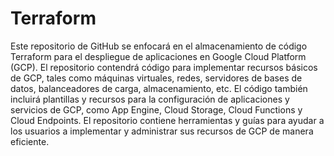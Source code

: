 # Terraform

Este repositorio de GitHub se enfocará en el almacenamiento de código Terraform para el despliegue de aplicaciones en Google Cloud Platform (GCP). El repositorio contendrá código para implementar recursos básicos de GCP, tales como máquinas virtuales, redes, servidores de bases de datos, balanceadores de carga, almacenamiento, etc. El código también incluirá plantillas y recursos para la configuración de aplicaciones y servicios de GCP, como App Engine, Cloud Storage, Cloud Functions y Cloud Endpoints. El repositorio contiene herramientas y guías para ayudar a los usuarios a implementar y administrar sus recursos de GCP de manera eficiente.
